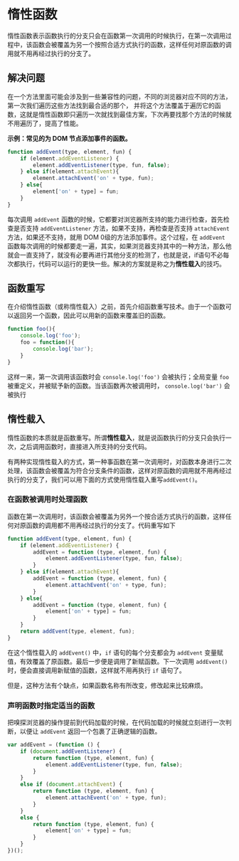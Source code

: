# 惰性函数

惰性函数表示函数执行的分支只会在函数第一次调用的时候执行，在第一次调用过程中，该函数会被覆盖为另一个按照合适方式执行的函数，这样任何对原函数的调用就不用再经过执行的分支了。

## 解决问题

在一个方法里面可能会涉及到一些兼容性的问题，不同的浏览器对应不同的方法，第一次我们遍历这些方法找到最合适的那个， 并将这个方法覆盖于遍历它的函数，这就是惰性函数即只遍历一次就找到最佳方案，下次再要找那个方法的时候就不用遍历了，提高了性能。

**示例：常见的为 DOM 节点添加事件的函数。**

```javascript
function addEvent(type, element, fun) {
    if (element.addEventListener) {
        element.addEventListener(type, fun, false);
    } else if(element.attachEvent){
        element.attachEvent('on' + type, fun);
    } else{
        element['on' + type] = fun;
    }
}
```

每次调用 `addEvent` 函数的时候，它都要对浏览器所支持的能力进行检查，首先检查是否支持 `addEventListener` 方法，如果不支持，再检查是否支持 `attachEvent` 方法，如果还不支持，就用 DOM 0级的方法添加事件。这个过程，在 `addEvent` 函数每次调用的时候都要走一遍，其实，如果浏览器支持其中的一种方法，那么他就会一直支持了，就没有必要再进行其他分支的检测了，也就是说，if语句不必每次都执行，代码可以运行的更快一些。解决的方案就是称之为**惰性载入**的技巧。

## 函数重写

在介绍惰性函数（或称惰性载入）之前，首先介绍函数重写技术。由于一个函数可以返回另一个函数，因此可以用新的函数来覆盖旧的函数。

```javascript
function foo(){
    console.log('foo');
    foo = function(){
        console.log('bar');
    }
}
```

这样一来，第一次调用该函数时会 `console.log('foo')` 会被执行；全局变量 `foo` 被重定义，并被赋予新的函数。当该函数再次被调用时，  `console.log('bar')` 会被执行


## 惰性载入

惰性函数的本质就是函数重写。所谓**惰性载入**，就是说函数执行的分支只会执行一次，之后调用函数时，直接进入所支持的分支代码。

有两种实现惰性载入的方式，第一种事函数在第一次调用时，对函数本身进行二次处理，该函数会被覆盖为符合分支条件的函数，这样对原函数的调用就不用再经过执行的分支了，我们可以用下面的方式使用惰性载入重写`addEvent()`。

### 在函数被调用时处理函数

函数在第一次调用时，该函数会被覆盖为另外一个按合适方式执行的函数，这样任何对原函数的调用都不用再经过执行的分支了。代码重写如下

```javascript
function addEvent(type, element, fun) {
    if (element.addEventListener) {
        addEvent = function (type, element, fun) {
            element.addEventListener(type, fun, false);
        }
    } else if(element.attachEvent){
        addEvent = function (type, element, fun) {
            element.attachEvent('on' + type, fun);
        }
    } else{
        addEvent = function (type, element, fun) {
            element['on' + type] = fun;
        }
    }
    return addEvent(type, element, fun);
}
```

在这个惰性载入的 `addEvent()` 中，`if` 语句的每个分支都会为 `addEvent` 变量赋值，有效覆盖了原函数。最后一步便是调用了新赋函数。下一次调用 `addEvent()` 时，便会直接调用新赋值的函数，这样就不用再执行 `if` 语句了。

但是，这种方法有个缺点，如果函数名称有所改变，修改起来比较麻烦。

### 声明函数时指定适当的函数

把嗅探浏览器的操作提前到代码加载的时候，在代码加载的时候就立刻进行一次判断，以便让 `addEvent` 返回一个包裹了正确逻辑的函数。

```javascript
var addEvent = (function () {
    if (document.addEventListener) {
        return function (type, element, fun) {
            element.addEventListener(type, fun, false);
        }
    }
    else if (document.attachEvent) {
        return function (type, element, fun) {
            element.attachEvent('on' + type, fun);
        }
    }
    else {
        return function (type, element, fun) {
            element['on' + type] = fun;
        }
    }
})();
```


